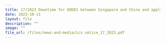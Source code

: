 ```yaml
---
title: 17/2023 Downtime for EODES between Singapore and China and application for CNM
date: 2023-10-11
layout: file
description: ""
image: ""
file_url: /files/news-and-media/ics notice_17_2023.pdf
---
```

